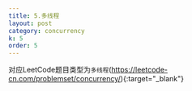 ```yaml
---
title: 5.多线程
layout: post
category: concurrency
k: 5
order: 5
---
```


对应LeetCode题目类型为`多线程`(https://leetcode-cn.com/problemset/concurrency/){:target="_blank"}